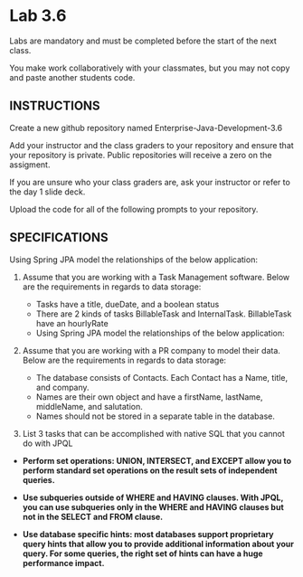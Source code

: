# Lab 3.6
Labs are mandatory and must be completed before the start of the next class.

You make work collaboratively with your classmates, but you may not copy and paste another students code.

## INSTRUCTIONS
Create a new github repository named Enterprise-Java-Development-3.6

Add your instructor and the class graders to your repository and ensure that your repository is private. Public repositories will receive a zero on the assigment.

If you are unsure who your class graders are, ask your instructor or refer to the day 1 slide deck.

Upload the code for all of the following prompts to your repository.

## SPECIFICATIONS
Using Spring JPA model the relationships of the below application:

1. Assume that you are working with a Task Management software. Below are the requirements in regards to data storage:

    - Tasks have a title, dueDate, and a boolean status
    - There are 2 kinds of tasks BillableTask and InternalTask. BillableTask have an hourlyRate
    - Using Spring JPA model the relationships of the below application:

2. Assume that you are working with a PR company to model their data. Below are the requirements in regards to data storage:

    - The database consists of Contacts. Each Contact has a Name, title, and company.
    - Names are their own object and have a firstName, lastName, middleName, and salutation.
    - Names should not be stored in a separate table in the database.

3. List 3 tasks that can be accomplished with native SQL that you cannot do with JPQL

- **Perform set operations: UNION, INTERSECT, and EXCEPT allow you to perform standard set operations on the result sets of independent queries.** 

- **Use subqueries outside of WHERE and HAVING clauses. With JPQL, you can use subqueries only in the WHERE and HAVING clauses but not in the SELECT and FROM clause.**

- **Use database specific hints: most databases support proprietary query hints that allow you to provide additional information about your query. For some queries, the right set of hints can have a huge performance impact.**
